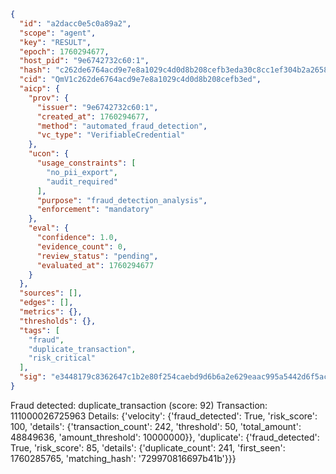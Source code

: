 ```json
{
  "id": "a2dacc0e5c0a89a2",
  "scope": "agent",
  "key": "RESULT",
  "epoch": 1760294677,
  "host_pid": "9e6742732c60:1",
  "hash": "c262de6764acd9e7e8a1029c4d0d8b208cefb3eda30c8cc1ef304b2a26581dad",
  "cid": "QmV1c262de6764acd9e7e8a1029c4d0d8b208cefb3ed",
  "aicp": {
    "prov": {
      "issuer": "9e6742732c60:1",
      "created_at": 1760294677,
      "method": "automated_fraud_detection",
      "vc_type": "VerifiableCredential"
    },
    "ucon": {
      "usage_constraints": [
        "no_pii_export",
        "audit_required"
      ],
      "purpose": "fraud_detection_analysis",
      "enforcement": "mandatory"
    },
    "eval": {
      "confidence": 1.0,
      "evidence_count": 0,
      "review_status": "pending",
      "evaluated_at": 1760294677
    }
  },
  "sources": [],
  "edges": [],
  "metrics": {},
  "thresholds": {},
  "tags": [
    "fraud",
    "duplicate_transaction",
    "risk_critical"
  ],
  "sig": "e3448179c8362647c1b2e80f254caebd9d6b6a2e629eaac995a5442d6f5ac8e0"
}
```

Fraud detected: duplicate_transaction (score: 92)
Transaction: 111000026725963
Details: {'velocity': {'fraud_detected': True, 'risk_score': 100, 'details': {'transaction_count': 242, 'threshold': 50, 'total_amount': 48849636, 'amount_threshold': 10000000}}, 'duplicate': {'fraud_detected': True, 'risk_score': 85, 'details': {'duplicate_count': 241, 'first_seen': 1760285765, 'matching_hash': '729970816697b41b'}}}